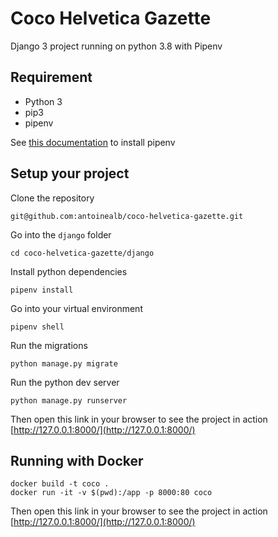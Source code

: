 # Coco Helvetica Gazette

Django 3 project running on python 3.8 with Pipenv

## Requirement

- Python 3
- pip3
- pipenv

See [this documentation](https://pipenv-fork.readthedocs.io/en/latest/install.html) to install pipenv

## Setup your project
Clone the repository

    git@github.com:antoinealb/coco-helvetica-gazette.git

Go into the `django` folder

    cd coco-helvetica-gazette/django

Install python dependencies

    pipenv install

Go into your virtual environment

    pipenv shell

Run the migrations

    python manage.py migrate

Run the python dev server

    python manage.py runserver

Then open this link in your browser to see the project in action [http://127.0.0.1:8000/](http://127.0.0.1:8000/)

## Running with Docker

```
docker build -t coco .
docker run -it -v $(pwd):/app -p 8000:80 coco
```

Then open this link in your browser to see the project in action [http://127.0.0.1:8000/](http://127.0.0.1:8000/)
